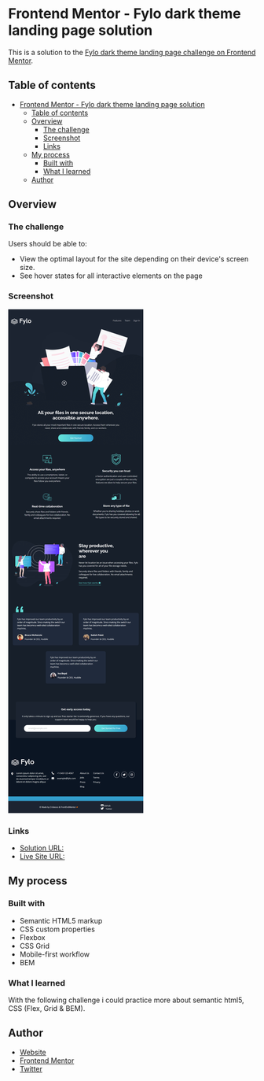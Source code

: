 # Frontend Mentor - Fylo dark theme landing page solution

This is a solution to the [Fylo dark theme landing page challenge on Frontend Mentor](https://www.frontendmentor.io/challenges/fylo-dark-theme-landing-page-5ca5f2d21e82137ec91a50fd).

## Table of contents

- [Frontend Mentor - Fylo dark theme landing page solution](#frontend-mentor---fylo-dark-theme-landing-page-solution)
  - [Table of contents](#table-of-contents)
  - [Overview](#overview)
    - [The challenge](#the-challenge)
    - [Screenshot](#screenshot)
    - [Links](#links)
  - [My process](#my-process)
    - [Built with](#built-with)
    - [What I learned](#what-i-learned)
  - [Author](#author)


## Overview

### The challenge

Users should be able to:

- View the optimal layout for the site depending on their device's screen size.
- See hover states for all interactive elements on the page

### Screenshot

![](./images/screenshot.png)

### Links

- [Solution URL:](https://www.frontendmentor.io/solutions/fylo-dark-with-grid-flexbox-and-bem-j3szE621E)
- [Live Site URL:](https://crisleoco2004.github.io/fylo-dark-landing-page/)

## My process

### Built with

- Semantic HTML5 markup
- CSS custom properties
- Flexbox
- CSS Grid
- Mobile-first workflow
- BEM

### What I learned

With the following challenge i could practice more about semantic html5, CSS (Flex, Grid & BEM).

## Author

- [Website](https://crisleoco2004.github.io/)
- [Frontend Mentor](https://www.frontendmentor.io/profile/Crisleoco2004)
- [Twitter](https://www.twitter.com/crisleooc)
